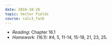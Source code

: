 ```yaml
---
date: 2016-10-26
topic: Vector Fields
course: calc3_fa16
---
```


- *Reading*: Chapter 16.1
- *Homework*: (16.1): #4, 5, 11-14, 15-18, 21, 23, 25.


